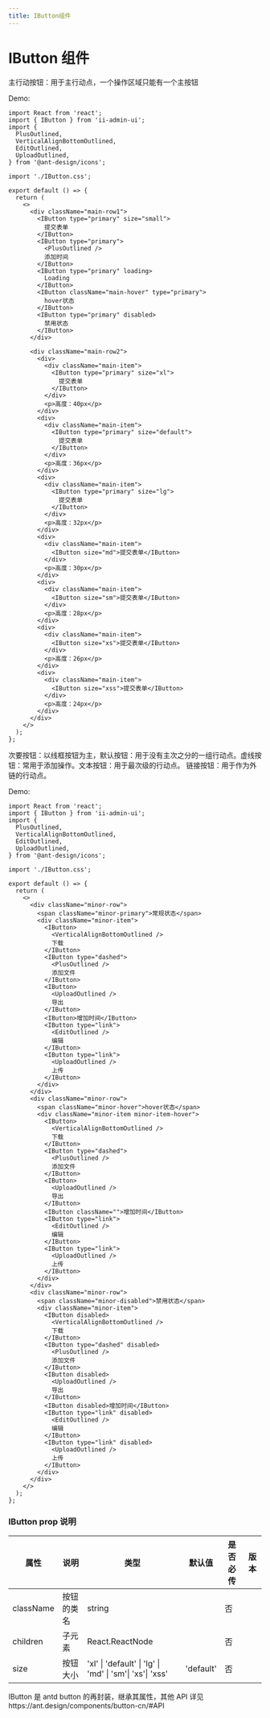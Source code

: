 ```yaml
---
title: IButton组件
---
```


# IButton 组件

主行动按钮：用于主行动点，一个操作区域只能有一个主按钮

Demo:

```tsx
import React from 'react';
import { IButton } from 'ii-admin-ui';
import {
  PlusOutlined,
  VerticalAlignBottomOutlined,
  EditOutlined,
  UploadOutlined,
} from '@ant-design/icons';

import './IButton.css';

export default () => {
  return (
    <>
      <div className="main-row1">
        <IButton type="primary" size="small">
          提交表单
        </IButton>
        <IButton type="primary">
          <PlusOutlined />
          添加时间
        </IButton>
        <IButton type="primary" loading>
          Loading
        </IButton>
        <IButton className="main-hover" type="primary">
          hover状态
        </IButton>
        <IButton type="primary" disabled>
          禁用状态
        </IButton>
      </div>

      <div className="main-row2">
        <div>
          <div className="main-item">
            <IButton type="primary" size="xl">
              提交表单
            </IButton>
          </div>
          <p>高度：40px</p>
        </div>
        <div>
          <div className="main-item">
            <IButton type="primary" size="default">
              提交表单
            </IButton>
          </div>
          <p>高度：36px</p>
        </div>
        <div>
          <div className="main-item">
            <IButton type="primary" size="lg">
              提交表单
            </IButton>
          </div>
          <p>高度：32px</p>
        </div>
        <div>
          <div className="main-item">
            <IButton size="md">提交表单</IButton>
          </div>
          <p>高度：30px</p>
        </div>
        <div>
          <div className="main-item">
            <IButton size="sm">提交表单</IButton>
          </div>
          <p>高度：28px</p>
        </div>
        <div>
          <div className="main-item">
            <IButton size="xs">提交表单</IButton>
          </div>
          <p>高度：26px</p>
        </div>
        <div>
          <div className="main-item">
            <IButton size="xss">提交表单</IButton>
          </div>
          <p>高度：24px</p>
        </div>
      </div>
    </>
  );
};
```

次要按钮：以线框按钮为主，默认按钮：用于没有主次之分的一组行动点。虚线按钮：常用于添加操作。文本按钮：用于最次级的行动点。 链接按钮：用于作为外链的行动点。

Demo:

```tsx
import React from 'react';
import { IButton } from 'ii-admin-ui';
import {
  PlusOutlined,
  VerticalAlignBottomOutlined,
  EditOutlined,
  UploadOutlined,
} from '@ant-design/icons';

import './IButton.css';

export default () => {
  return (
    <>
      <div className="minor-row">
        <span className="minor-primary">常规状态</span>
        <div className="minor-item">
          <IButton>
            <VerticalAlignBottomOutlined />
            下载
          </IButton>
          <IButton type="dashed">
            <PlusOutlined />
            添加文件
          </IButton>
          <IButton>
            <UploadOutlined />
            导出
          </IButton>
          <IButton>增加时间</IButton>
          <IButton type="link">
            <EditOutlined />
            编辑
          </IButton>
          <IButton type="link">
            <UploadOutlined />
            上传
          </IButton>
        </div>
      </div>
      <div className="minor-row">
        <span className="minor-hover">hover状态</span>
        <div className="minor-item minor-item-hover">
          <IButton>
            <VerticalAlignBottomOutlined />
            下载
          </IButton>
          <IButton type="dashed">
            <PlusOutlined />
            添加文件
          </IButton>
          <IButton>
            <UploadOutlined />
            导出
          </IButton>
          <IButton className="">增加时间</IButton>
          <IButton type="link">
            <EditOutlined />
            编辑
          </IButton>
          <IButton type="link">
            <UploadOutlined />
            上传
          </IButton>
        </div>
      </div>
      <div className="minor-row">
        <span className="minor-disabled">禁用状态</span>
        <div className="minor-item">
          <IButton disabled>
            <VerticalAlignBottomOutlined />
            下载
          </IButton>
          <IButton type="dashed" disabled>
            <PlusOutlined />
            添加文件
          </IButton>
          <IButton disabled>
            <UploadOutlined />
            导出
          </IButton>
          <IButton disabled>增加时间</IButton>
          <IButton type="link" disabled>
            <EditOutlined />
            编辑
          </IButton>
          <IButton type="link" disabled>
            <UploadOutlined />
            上传
          </IButton>
        </div>
      </div>
    </>
  );
};
```

<!-- <API src='../../src/components/IButton'> -->

### IButton prop 说明

| 属性      | 说明       | 类型                                                     | 默认值    | 是否必传 | 版本 |
| --------- | ---------- | -------------------------------------------------------- | --------- | -------- | ---- |
| className | 按钮的类名 | string                                                   |           | 否       |      |
| children  | 子元素     | React.ReactNode                                          |           | 否       |      |
| size      | 按钮大小   | 'xl' \| 'default' \| 'lg' \| 'md' \| 'sm'\| 'xs'\| 'xss' | 'default' | 否       |      |

IButton 是 antd button 的再封装，继承其属性，其他 API 详见https://ant.design/components/button-cn/#API
